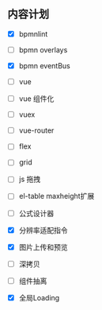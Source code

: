 ## 内容计划

- [x] bpmnlint
- [ ] bpmn overlays
- [x] bpmn eventBus
- [ ] vue
- [ ] vue 组件化
- [ ] vuex
- [ ] vue-router
- [ ] flex
- [ ] grid
- [ ] js 拖拽
- [ ] el-table maxheight扩展
- [ ] 公式设计器
- [x] 分辨率适配指令
- [x] 图片上传和预览
- [ ] 深拷贝
- [ ] 组件抽离
- [x] 全局Loading

